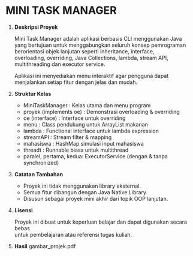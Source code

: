 # MINI TASK MANAGER

1. **Deskripsi Proyek**

   Mini Task Manager adalah aplikasi berbasis CLI menggunakan Java  
   yang bertujuan untuk menggabungkan seluruh konsep pemrograman  
   berorientasi objek lanjutan seperti inheritance, interface,  
   overloading, overriding, Java Collections, lambda, stream API,  
   multithreading dan executor service.

   Aplikasi ini menyediakan menu interaktif agar pengguna dapat  
   menjalankan setiap fitur dengan jelas dan mudah.

2. **Struktur Kelas**

   - MiniTaskManager         : Kelas utama dan menu program  
   - proyek (implements oe)  : Demonstrasi overloading & overriding  
   - oe (interface)          : Interface untuk overriding  
   - menu                    : Class pendukung untuk ArrayList makanan  
   - lambda                  : Functional interface untuk lambda expression  
   - streamAPI               : Stream filter & mapping  
   - mahasiswa               : HashMap simulasi input mahasiswa  
   - threadt                 : Runnable biasa untuk multithread  
   - paralel, pertama, kedua: ExecutorService (dengan & tanpa synchronized)


3. **Catatan Tambahan**

   - Proyek ini tidak menggunakan library eksternal.  
   - Semua fitur dibangun dengan Java Native Library. 
   - Disusun sebagai proyek mini akhir dari topik OOP lanjutan.

4. **Lisensi**

   Proyek ini dibuat untuk keperluan belajar dan dapat digunakan secara bebas  
   untuk pembelajaran atau referensi tugas kuliah.

5. **Hasil**
   gambar_projek.pdf
